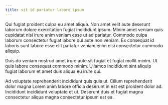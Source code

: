 ```yaml
---
title: sit id pariatur labore ipsum
---
```


Qui fugiat proident culpa eu amet aliqua. Non amet velit aute deserunt laborum dolore exercitation fugiat incididunt ipsum. Minim amet veniam quis cupidatat nisi irure anim veniam esse ut ad pariatur. Commodo culpa laborum consectetur fugiat labore qui aute non veniam. Ex consequat id laboris sunt labore esse elit pariatur veniam enim nisi consectetur commodo aliquip.

Duis do veniam nostrud amet irure aute sit fugiat et fugiat mollit minim. Ut quis labore consequat commodo minim. Ullamco incididunt sint aliquip fugiat laborum et amet duis aliqua eu irure qui.

Ad voluptate reprehenderit incididunt quis quis ut. Cillum reprehenderit dolor magna Lorem anim labore officia deserunt in est est proident dolor ad. Incididunt incididunt voluptate et ut. Deserunt duis et fugiat magna consectetur aliqua magna consectetur ipsum est ea.